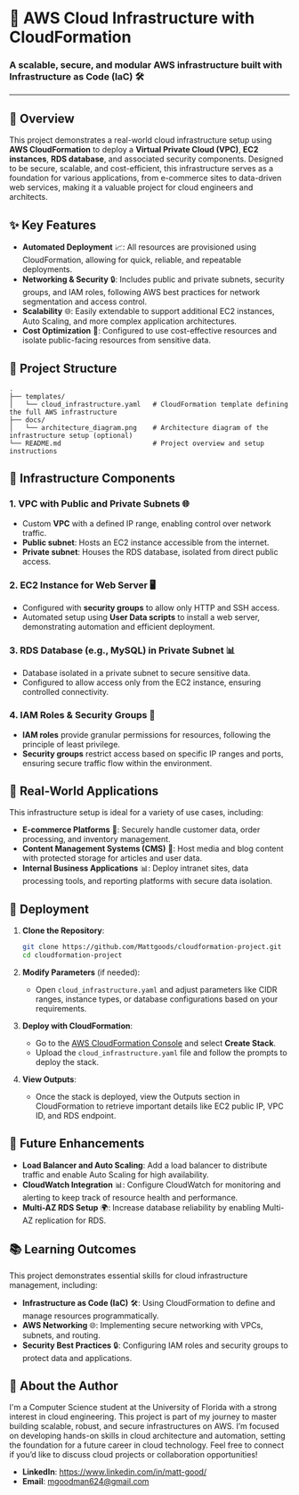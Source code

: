 # 🚀 AWS Cloud Infrastructure with CloudFormation

### A scalable, secure, and modular AWS infrastructure built with Infrastructure as Code (IaC) 🛠️

---

## 📖 Overview
This project demonstrates a real-world cloud infrastructure setup using **AWS CloudFormation** to deploy a **Virtual Private Cloud (VPC)**, **EC2 instances**, **RDS database**, and associated security components. Designed to be secure, scalable, and cost-efficient, this infrastructure serves as a foundation for various applications, from e-commerce sites to data-driven web services, making it a valuable project for cloud engineers and architects.

## ✨ Key Features
- **Automated Deployment** 📈: All resources are provisioned using CloudFormation, allowing for quick, reliable, and repeatable deployments.
- **Networking & Security** 🔒: Includes public and private subnets, security groups, and IAM roles, following AWS best practices for network segmentation and access control.
- **Scalability** 🌐: Easily extendable to support additional EC2 instances, Auto Scaling, and more complex application architectures.
- **Cost Optimization** 💸: Configured to use cost-effective resources and isolate public-facing resources from sensitive data.

## 📂 Project Structure
```
.
├── templates/
│   └── cloud_infrastructure.yaml   # CloudFormation template defining the full AWS infrastructure
├── docs/
│   └── architecture_diagram.png    # Architecture diagram of the infrastructure setup (optional)
└── README.md                       # Project overview and setup instructions
```

## 🧱 Infrastructure Components

### 1. **VPC with Public and Private Subnets** 🌐
   - Custom **VPC** with a defined IP range, enabling control over network traffic.
   - **Public subnet**: Hosts an EC2 instance accessible from the internet.
   - **Private subnet**: Houses the RDS database, isolated from direct public access.

### 2. **EC2 Instance for Web Server** 🖥️
   - Configured with **security groups** to allow only HTTP and SSH access.
   - Automated setup using **User Data scripts** to install a web server, demonstrating automation and efficient deployment.

### 3. **RDS Database (e.g., MySQL) in Private Subnet** 📊
   - Database isolated in a private subnet to secure sensitive data.
   - Configured to allow access only from the EC2 instance, ensuring controlled connectivity.

### 4. **IAM Roles & Security Groups** 🔐
   - **IAM roles** provide granular permissions for resources, following the principle of least privilege.
   - **Security groups** restrict access based on specific IP ranges and ports, ensuring secure traffic flow within the environment.

## 💼 Real-World Applications
This infrastructure setup is ideal for a variety of use cases, including:
- **E-commerce Platforms** 🛒: Securely handle customer data, order processing, and inventory management.
- **Content Management Systems (CMS)** 📝: Host media and blog content with protected storage for articles and user data.
- **Internal Business Applications** 📊: Deploy intranet sites, data processing tools, and reporting platforms with secure data isolation.

## 🚀 Deployment

1. **Clone the Repository**:
   ```bash
   git clone https://github.com/Mattgoods/cloudformation-project.git
   cd cloudformation-project
   ```

2. **Modify Parameters** (if needed):
   - Open `cloud_infrastructure.yaml` and adjust parameters like CIDR ranges, instance types, or database configurations based on your requirements.

3. **Deploy with CloudFormation**:
   - Go to the [AWS CloudFormation Console](https://console.aws.amazon.com/cloudformation) and select **Create Stack**.
   - Upload the `cloud_infrastructure.yaml` file and follow the prompts to deploy the stack.

4. **View Outputs**:
   - Once the stack is deployed, view the Outputs section in CloudFormation to retrieve important details like EC2 public IP, VPC ID, and RDS endpoint.

## 🔮 Future Enhancements
- **Load Balancer and Auto Scaling**: Add a load balancer to distribute traffic and enable Auto Scaling for high availability.
- **CloudWatch Integration** 📊: Configure CloudWatch for monitoring and alerting to keep track of resource health and performance.
- **Multi-AZ RDS Setup** 🌍: Increase database reliability by enabling Multi-AZ replication for RDS.

## 📚 Learning Outcomes
This project demonstrates essential skills for cloud infrastructure management, including:
- **Infrastructure as Code (IaC)** 🛠️: Using CloudFormation to define and manage resources programmatically.
- **AWS Networking** 🌐: Implementing secure networking with VPCs, subnets, and routing.
- **Security Best Practices** 🔒: Configuring IAM roles and security groups to protect data and applications.

## 👤 About the Author
I'm a Computer Science student at the University of Florida with a strong interest in cloud engineering. This project is part of my journey to master building scalable, robust, and secure infrastructures on AWS. I’m focused on developing hands-on skills in cloud architecture and automation, setting the foundation for a future career in cloud technology. Feel free to connect if you’d like to discuss cloud projects or collaboration opportunities!
- **LinkedIn**: https://www.linkedin.com/in/matt-good/
- **Email**: mgoodman624@gmail.com
